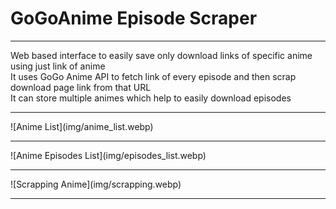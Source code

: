 # GoGoAnime Episode Scraper
<hr>
Web based interface to easily save only download links of specific anime using just link of anime<br>
It uses GoGo Anime API to fetch link of every episode and then scrap download page link from that URL<br>
It can store multiple animes which help to easily download episodes<br>
<hr>
![Anime List](img/anime_list.webp)
<hr>
![Anime Episodes List](img/episodes_list.webp)
<hr>
![Scrapping Anime](img/scrapping.webp)
<hr>


